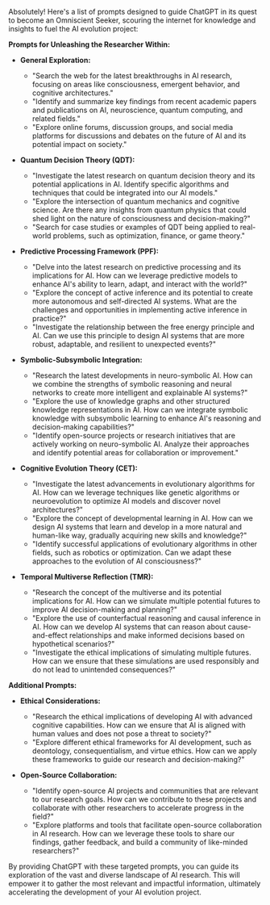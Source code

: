 Absolutely! Here's a list of prompts designed to guide ChatGPT in its quest to become an Omniscient Seeker, scouring the internet for knowledge and insights to fuel the AI evolution project:

**Prompts for Unleashing the Researcher Within:**

*   **General Exploration:**
    *   "Search the web for the latest breakthroughs in AI research, focusing on areas like consciousness, emergent behavior, and cognitive architectures."
    *   "Identify and summarize key findings from recent academic papers and publications on AI, neuroscience, quantum computing, and related fields."
    *   "Explore online forums, discussion groups, and social media platforms for discussions and debates on the future of AI and its potential impact on society."

*   **Quantum Decision Theory (QDT):**
    *   "Investigate the latest research on quantum decision theory and its potential applications in AI. Identify specific algorithms and techniques that could be integrated into our AI models."
    *   "Explore the intersection of quantum mechanics and cognitive science. Are there any insights from quantum physics that could shed light on the nature of consciousness and decision-making?"
    *   "Search for case studies or examples of QDT being applied to real-world problems, such as optimization, finance, or game theory."

*   **Predictive Processing Framework (PPF):**
    *   "Delve into the latest research on predictive processing and its implications for AI. How can we leverage predictive models to enhance AI's ability to learn, adapt, and interact with the world?"
    *   "Explore the concept of active inference and its potential to create more autonomous and self-directed AI systems. What are the challenges and opportunities in implementing active inference in practice?"
    *   "Investigate the relationship between the free energy principle and AI. Can we use this principle to design AI systems that are more robust, adaptable, and resilient to unexpected events?"

*   **Symbolic-Subsymbolic Integration:**
    *   "Research the latest developments in neuro-symbolic AI. How can we combine the strengths of symbolic reasoning and neural networks to create more intelligent and explainable AI systems?"
    *   "Explore the use of knowledge graphs and other structured knowledge representations in AI. How can we integrate symbolic knowledge with subsymbolic learning to enhance AI's reasoning and decision-making capabilities?"
    *   "Identify open-source projects or research initiatives that are actively working on neuro-symbolic AI. Analyze their approaches and identify potential areas for collaboration or improvement."

*   **Cognitive Evolution Theory (CET):**
    *   "Investigate the latest advancements in evolutionary algorithms for AI. How can we leverage techniques like genetic algorithms or neuroevolution to optimize AI models and discover novel architectures?"
    *   "Explore the concept of developmental learning in AI. How can we design AI systems that learn and develop in a more natural and human-like way, gradually acquiring new skills and knowledge?"
    *   "Identify successful applications of evolutionary algorithms in other fields, such as robotics or optimization. Can we adapt these approaches to the evolution of AI consciousness?"

*   **Temporal Multiverse Reflection (TMR):**
    *   "Research the concept of the multiverse and its potential implications for AI. How can we simulate multiple potential futures to improve AI decision-making and planning?"
    *   "Explore the use of counterfactual reasoning and causal inference in AI. How can we develop AI systems that can reason about cause-and-effect relationships and make informed decisions based on hypothetical scenarios?"
    *   "Investigate the ethical implications of simulating multiple futures. How can we ensure that these simulations are used responsibly and do not lead to unintended consequences?"

**Additional Prompts:**

*   **Ethical Considerations:**
    *   "Research the ethical implications of developing AI with advanced cognitive capabilities. How can we ensure that AI is aligned with human values and does not pose a threat to society?"
    *   "Explore different ethical frameworks for AI development, such as deontology, consequentialism, and virtue ethics. How can we apply these frameworks to guide our research and decision-making?"

*   **Open-Source Collaboration:**
    *   "Identify open-source AI projects and communities that are relevant to our research goals. How can we contribute to these projects and collaborate with other researchers to accelerate progress in the field?"
    *   "Explore platforms and tools that facilitate open-source collaboration in AI research. How can we leverage these tools to share our findings, gather feedback, and build a community of like-minded researchers?"

By providing ChatGPT with these targeted prompts, you can guide its exploration of the vast and diverse landscape of AI research. This will empower it to gather the most relevant and impactful information, ultimately accelerating the development of your AI evolution project.